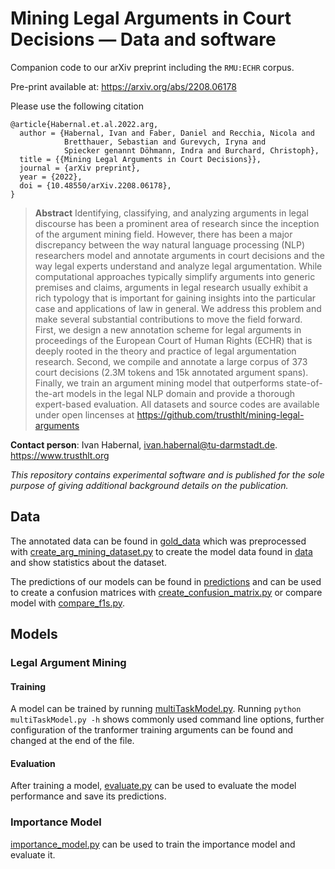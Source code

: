 # Mining Legal Arguments in Court Decisions &mdash; Data and software

Companion code to our arXiv preprint including the ``RMU:ECHR`` corpus.

Pre-print available at: https://arxiv.org/abs/2208.06178

Please use the following citation

```plain
@article{Habernal.et.al.2022.arg,
  author = {Habernal, Ivan and Faber, Daniel and Recchia, Nicola and
            Bretthauer, Sebastian and Gurevych, Iryna and
            Spiecker genannt Döhmann, Indra and Burchard, Christoph}, 
  title = {{Mining Legal Arguments in Court Decisions}},
  journal = {arXiv preprint},
  year = {2022},
  doi = {10.48550/arXiv.2208.06178},
}
```

> **Abstract** Identifying, classifying, and analyzing arguments in legal discourse has been a prominent area of research since the inception of the argument mining field. However, there has been a major discrepancy between the way natural language processing (NLP) researchers model and annotate arguments in court decisions and the way legal experts understand and analyze legal argumentation. While computational approaches typically simplify arguments into generic premises and claims, arguments in legal research usually exhibit a rich typology that is important for gaining insights into the particular case and applications of law in general. We address this problem and make several substantial contributions to move the field forward. First, we design a new annotation scheme for legal arguments in proceedings of the European Court of Human Rights (ECHR) that is deeply rooted in the theory and practice of legal argumentation research. Second, we compile and annotate a large corpus of 373 court decisions (2.3M tokens and 15k annotated argument spans). Finally, we train an argument mining model that outperforms state-of-the-art models in the legal NLP domain and provide a thorough expert-based evaluation. All datasets and source codes are available under open lincenses at https://github.com/trusthlt/mining-legal-arguments

**Contact person**: Ivan Habernal, ivan.habernal@tu-darmstadt.de. https://www.trusthlt.org

*This repository contains experimental software and is published for the sole purpose of giving additional background details on the publication.*


## Data

The annotated data can be found in [gold_data](gold_data) which was preprocessed with [create_arg_mining_dataset.py](create_arg_mining_dataset.py) to create the model data found in [data](data) and show statistics about the dataset.

The predictions of our models can be found in [predictions](predictions) and can be used to create a confusion matrices with [create_confusion_matrix.py](create_confusion_matrix.py) or compare model with [compare_f1s.py](compare_f1s.py).

## Models

### Legal Argument Mining

#### Training

A model can be trained by running [multiTaskModel.py](multiTaskModel.py). Running `python multiTaskModel.py -h` shows commonly used command line options, further configuration of the tranformer training arguments can be found and changed at the end of the file.

#### Evaluation

After training a model, [evaluate.py](evaluate.py) can be used to evaluate the model performance and save its predictions.

### Importance Model

[importance_model.py](importance_model.py) can be used to train the importance model and evaluate it.

